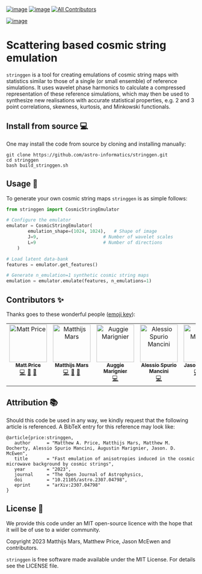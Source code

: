 [![image](https://img.shields.io/badge/License-MIT-yellow.svg)](https://opensource.org/licenses/MIT)
[![image](http://img.shields.io/badge/arXiv-2307.04798-orange.svg?style=flat)](https://arxiv.org/abs/2307.04798)<!-- ALL-CONTRIBUTORS-BADGE:START - Do not remove or modify this section -->
[![All Contributors](https://img.shields.io/badge/all_contributors-6-orange.svg?style=flat-square)](#contributors-)
<!-- ALL-CONTRIBUTORS-BADGE:END --> 
[![image](https://img.shields.io/badge/code%20style-black-000000.svg)](https://github.com/psf/black)

# Scattering based cosmic string emulation

`stringgen` is a tool for creating emulations of cosmic string maps with statistics similar to those of a single (or small ensemble) of reference simulations. It uses wavelet phase harmonics to calculate a compressed representation of these reference simulations, which may then be used to synthesize new realisations with accurate statistical properties, e.g. 2 and 3 point correlations, skewness, kurtosis, and Minkowski functionals.

## Install from source :computer:
One may install the code from source by cloning and installing manually:

```
git clone https://github.com/astro-informatics/stringgen.git
cd stringgen
bash build_stringgen.sh
```

## Usage :rocket:

To generate your own cosmic string maps `stringgen` is as simple follows:

``` python
from stringgen import CosmicStringEmulator

# Configure the emulator
emulator = CosmicStringEmulator(
        emulation_shape=(1024, 1024),   # Shape of image
        J=9,                        # Number of wavelet scales
        L=9                         # Number of directions
    )

# Load latent data-bank
features = emulator.get_features()

# Generate n_emulation=1 synthetic cosmic string maps
emulation = emulator.emulate(features, n_emulations=1)
```

## Contributors ✨

Thanks goes to these wonderful people ([emoji
key](https://allcontributors.org/docs/en/emoji-key)):
<!-- ALL-CONTRIBUTORS-LIST:START - Do not remove or modify this section -->
<!-- prettier-ignore-start -->
<!-- markdownlint-disable -->
<table>
  <tbody>
    <tr>
      <td align="center" valign="top" width="14.28%"><a href="https://cosmomatt.github.io"><img src="https://avatars.githubusercontent.com/u/32554533?v=4?s=100" width="100px;" alt="Matt Price"/><br /><sub><b>Matt Price</b></sub></a><br /><a href="https://github.com/astro-informatics/stringgen/commits?author=CosmoMatt" title="Code">💻</a> <a href="https://github.com/astro-informatics/stringgen/pulls?q=is%3Apr+reviewed-by%3ACosmoMatt" title="Reviewed Pull Requests">👀</a> <a href="#ideas-CosmoMatt" title="Ideas, Planning, & Feedback">🤔</a></td>
      <td align="center" valign="top" width="14.28%"><a href="https://github.com/MatthijsMars"><img src="https://avatars.githubusercontent.com/u/32309817?v=4?s=100" width="100px;" alt="Matthijs Mars"/><br /><sub><b>Matthijs Mars</b></sub></a><br /><a href="https://github.com/astro-informatics/stringgen/commits?author=MatthijsMars" title="Code">💻</a> <a href="https://github.com/astro-informatics/stringgen/pulls?q=is%3Apr+reviewed-by%3AMatthijsMars" title="Reviewed Pull Requests">👀</a> <a href="#ideas-MatthijsMars" title="Ideas, Planning, & Feedback">🤔</a></td>
      <td align="center" valign="top" width="14.28%"><a href="https://github.com/auggiemarignier"><img src="https://avatars.githubusercontent.com/u/42379892?v=4?s=100" width="100px;" alt="Auggie Marignier"/><br /><sub><b>Auggie Marignier</b></sub></a><br /><a href="https://github.com/astro-informatics/stringgen/commits?author=auggiemarignier" title="Code">💻</a></td>
      <td align="center" valign="top" width="14.28%"><a href="https://github.com/alessiospuriomancini"><img src="https://avatars.githubusercontent.com/u/16155457?v=4?s=100" width="100px;" alt="Alessio Spurio Mancini"/><br /><sub><b>Alessio Spurio Mancini</b></sub></a><br /><a href="https://github.com/astro-informatics/stringgen/commits?author=alessiospuriomancini" title="Code">💻</a></td>
      <td align="center" valign="top" width="14.28%"><a href="http://www.jasonmcewen.org"><img src="https://avatars.githubusercontent.com/u/3181701?v=4?s=100" width="100px;" alt="Jason McEwen"/><br /><sub><b>Jason McEwen</b></sub></a><br /><a href="https://github.com/astro-informatics/stringgen/commits?author=jasonmcewen" title="Code">💻</a> <a href="https://github.com/astro-informatics/stringgen/pulls?q=is%3Apr+reviewed-by%3Ajasonmcewen" title="Reviewed Pull Requests">👀</a> <a href="#ideas-jasonmcewen" title="Ideas, Planning, & Feedback">🤔</a></td>
      <td align="center" valign="top" width="14.28%"><a href="http://matthewdocherty.org"><img src="https://avatars.githubusercontent.com/u/53608638?v=4?s=100" width="100px;" alt="Matthew Docherty"/><br /><sub><b>Matthew Docherty</b></sub></a><br /><a href="https://github.com/astro-informatics/stringgen/commits?author=mmdocherty" title="Code">💻</a></td>
    </tr>
  </tbody>
</table>

<!-- markdownlint-restore -->
<!-- prettier-ignore-end -->

<!-- ALL-CONTRIBUTORS-LIST:END -->

## Attribution :books: 
Should this code be used in any way, we kindly request that the following article is
referenced. A BibTeX entry for this reference may look like:

``` 
@article{price:stringgen, 
   author      = "Matthew A. Price, Matthijs Mars, Matthew M. Docherty, Alessio Spurio Mancini, Augustin Marignier, Jason. D. McEwen",
   title       = "Fast emulation of anisotropies induced in the cosmic microwave background by cosmic strings",
   year        = "2023",
   journal     = "The Open Journal of Astrophysics,
   doi         = "10.21105/astro.2307.04798",
   eprint      = "arXiv:2307.04798"        
}
```

## License :memo:

We provide this code under an MIT open-source licence with the hope that
it will be of use to a wider community.

Copyright 2023 Matthijs Mars, Matthew Price, Jason McEwen and contributors.

`stringgen` is free software made available under the MIT License. For
details see the LICENSE file.
